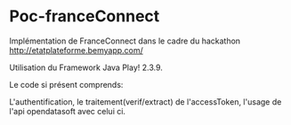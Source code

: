 # Poc-franceConnect
Implémentation de FranceConnect dans le cadre du hackathon
http://etatplateforme.bemyapp.com/

Utilisation du Framework Java Play! 2.3.9.

Le code si présent comprends:

L'authentification, le traitement(verif/extract) de l'accessToken, l'usage de l'api opendatasoft avec celui ci.


